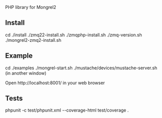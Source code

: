 PHP library for Mongrel2

Install
--------

cd ./install
./zmq22-install.sh
./zmqphp-install.sh
./zmq-version.sh
./mongrel2-zmq2-install.sh

Example
--------

cd ./examples
./mongrel-start.sh
./mustache/devices/mustache-server.sh (in another window)

Open http://localhost:8001/ in your web browser

Tests
--------

phpunit -c test/phpunit.xml --coverage-html test/coverage .
